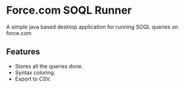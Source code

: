Force.com SOQL Runner
=====================

A simple java based desktop application for running SOQL queries on force.com

Features
--------

* Stores all the queries done.
* Syntax coloring.
* Export to CSV.

